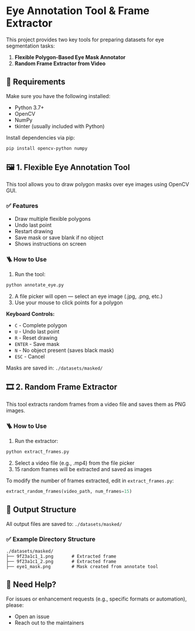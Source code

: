 # Eye Annotation Tool & Frame Extractor

This project provides two key tools for preparing datasets for eye segmentation tasks:

1. **Flexible Polygon-Based Eye Mask Annotator**
2. **Random Frame Extractor from Video**

## 🔧 Requirements

Make sure you have the following installed:
- Python 3.7+
- OpenCV
- NumPy
- tkinter (usually included with Python)

Install dependencies via pip:
```bash
pip install opencv-python numpy
```

## 🖼️ 1. Flexible Eye Annotation Tool

This tool allows you to draw polygon masks over eye images using OpenCV GUI.

### ✅ Features
- Draw multiple flexible polygons
- Undo last point
- Restart drawing
- Save mask or save blank if no object
- Shows instructions on screen

### 🪜 How to Use

1. Run the tool:
```bash
python annotate_eye.py
```

2. A file picker will open — select an eye image (.jpg, .png, etc.)
3. Use your mouse to click points for a polygon

**Keyboard Controls:**
- `C` - Complete polygon
- `U` - Undo last point
- `R` - Reset drawing
- `ENTER` - Save mask
- `N` - No object present (saves black mask)
- `ESC` - Cancel

Masks are saved in: `./datasets/masked/`

## 🎞️ 2. Random Frame Extractor

This tool extracts random frames from a video file and saves them as PNG images.

### 🪜 How to Use

1. Run the extractor:
```bash
python extract_frames.py
```

2. Select a video file (e.g., .mp4) from the file picker
3. 15 random frames will be extracted and saved as images

To modify the number of frames extracted, edit in `extract_frames.py`:
```python
extract_random_frames(video_path, num_frames=15)
```

## 📁 Output Structure

All output files are saved to: `./datasets/masked/`

### ✅ Example Directory Structure
```
./datasets/masked/
├── 9f23a1c1_1.png       # Extracted frame
├── 9f23a1c1_2.png       # Extracted frame
├── eye1_mask.png        # Mask created from annotate tool
```

## 🙋 Need Help?

For issues or enhancement requests (e.g., specific formats or automation), please:
- Open an issue
- Reach out to the maintainers